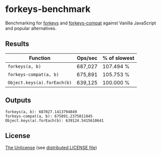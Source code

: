 # forkeys-benchmark

Benchmarking for [forkeys](http://github.com/forkeys/forkeys) and [forkeys-compat](http://github.com/forkeys/forkeys-compat) against Vanilla JavaScript and popular alternatives.

## Results

Function | Ops/sec | % of slowest
--- | --- | ---
`forkeys(a, b)` | 687,027 |  107.494 %
`forkeys-compat(a, b)` | 675,891 | 105.753 %
`Object.keys(a).forEach(b)` | 639,125 | 100.000 %

## Outputs

    forkeys(a, b): 687027.1413794049
    forkeys-compat(a, b): 675891.2375011845
    Object.keys(a).forEach(b): 639124.5415610641

## License

[The Unlicense](http://unlicense.org) (see [distributed LICENSE file](/LICENSE))
